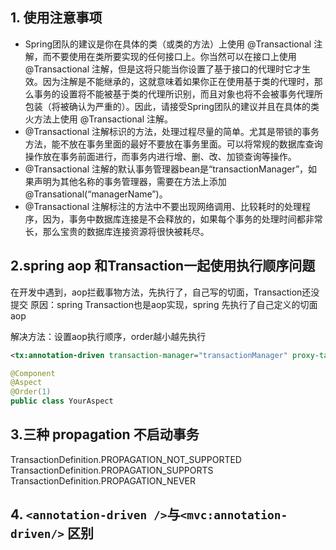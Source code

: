 ## 1. 使用注意事项
- Spring团队的建议是你在具体的类（或类的方法）上使用 @Transactional 注解，而不要使用在类所要实现的任何接口上。你当然可以在接口上使用 @Transactional 注解，但是这将只能当你设置了基于接口的代理时它才生效。因为注解是不能继承的，这就意味着如果你正在使用基于类的代理时，那么事务的设置将不能被基于类的代理所识别，而且对象也将不会被事务代理所包装（将被确认为严重的）。因此，请接受Spring团队的建议并且在具体的类火方法上使用 @Transactional 注解。
- @Transactional 注解标识的方法，处理过程尽量的简单。尤其是带锁的事务方法，能不放在事务里面的最好不要放在事务里面。可以将常规的数据库查询操作放在事务前面进行，而事务内进行增、删、改、加锁查询等操作。
- @Transactional 注解的默认事务管理器bean是“transactionManager”，如果声明为其他名称的事务管理器，需要在方法上添加@Transational(“managerName”)。
- @Transactional 注解标注的方法中不要出现网络调用、比较耗时的处理程序，因为，事务中数据库连接是不会释放的，如果每个事务的处理时间都非常长，那么宝贵的数据库连接资源将很快被耗尽。





##  2.spring aop 和Transaction一起使用执行顺序问题

在开发中遇到，aop拦截事物方法，先执行了，自己写的切面，Transaction还没提交
原因：spring Transaction也是aop实现，spring 先执行了自己定义的切面aop

解决方法：设置aop执行顺序，order越小越先执行
```xml
<tx:annotation-driven transaction-manager="transactionManager" proxy-target-class="true" order="0"/>
```
```java
@Component 
@Aspect 
@Order(1) 
public class YourAspect
```

## 3.三种 propagation 不启动事务

TransactionDefinition.PROPAGATION_NOT_SUPPORTED 
TransactionDefinition.PROPAGATION_SUPPORTS 
TransactionDefinition.PROPAGATION_NEVER



## 4. `<annotation-driven />`与`<mvc:annotation-driven/>` 区别



